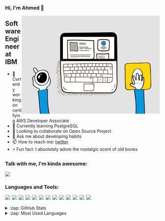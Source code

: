 ### Hi, I'm Ahmed  👋

 <img align="right" alt="GIF" src="https://github.com/AhmedYousef/AhmedYousef/blob/main/coffee-laptop-mouse.gif?raw=true" width="450" height="320" />


## Software Engineer at IBM
- 🔭 Currently working on certifying AWS Developer Associate
- 🌱 Currently learning PostgreSQL
- 👯 Looking to collaborate on Open Source Project
- 💬 Ask me about developing habits
- 📫 How to reach me: [twitter]
- ⚡ Fun fact: I absolutely adore the nostalgic scent of old books



### Talk with me, I'm kinda awesome:
[<img align="left" width="22px" src="https://cdn.simpleicons.org/linkedin" />][linkedin]

<br />

### Languages and Tools:
[<img align="left" width="22px" src="https://cdn.simpleicons.org/javascript" />][tech_anchor]
[<img align="left" width="22px" src="https://cdn.simpleicons.org/typescript" />][tech_anchor]
[<img align="left" width="22px" src="https://cdn.simpleicons.org/react" />][tech_anchor]
[<img align="left" width="22px" src="https://cdn.simpleicons.org/nodedotjs" />][tech_anchor]
[<img align="left" width="22px" src="https://cdn.simpleicons.org/express/green" />][tech_anchor]
[<img align="left" width="22px" src="https://cdn.simpleicons.org/docker" />][tech_anchor]
[<img align="left" width="22px" src="https://cdn.simpleicons.org/redis" />][tech_anchor]
[<img align="left" width="22px" src="https://cdn.simpleicons.org/postgresql" />][tech_anchor]
[<img align="left" width="22px" src="https://cdn.simpleicons.org/mongodb" />][tech_anchor]
[<img align="left" width="22px" src="https://cdn.simpleicons.org/git/F1502F" />][tech_anchor]
[<img align="left" width="22px" src="https://cdn.simpleicons.org/github/967bb6" />][tech_anchor]
[<img align="left" width="22px" src="https://cdn.simpleicons.org/swagger" />][tech_anchor]
[<img align="left" width="22px" src="https://cdn.simpleicons.org/jest" />][tech_anchor]

<br />
<br />

<details>
  <summary>:zap: GitHub Stats</summary>
  <img align="left" alt="Anna's GitHub Stats" src="https://github-readme-stats.vercel.app/api?username=ahmedyousef&show_icons=true&hide_border=true" />
</details>

<details>
  <summary>:zap: Most Used Languages</summary>
<img align="left" alt="Anna's GitHub Top Languages" src="https://github-readme-stats.vercel.app/api/top-langs/?username=ahmedyosuef" />
</details>

[twitter]: https://twitter.com/_ahmedyousefx1
[linkedin]: https://www.linkedin.com/in/ahmedyousefx1
[tech_anchor]: #languages-and-tools
